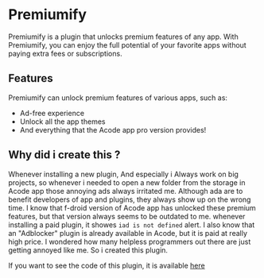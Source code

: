 
# Premiumify

Premiumify is a plugin that unlocks premium features of any app. With Premiumify, you can enjoy the full potential of your favorite apps without paying extra fees or subscriptions.

## Features

Premiumify can unlock premium features of various apps, such as:

* Ad-free experience
* Unlock all the app themes
* And everything that the Acode app pro version provides!

## Why did i create this ?

Whenever installing a new plugin, And especially i Always work on big projects, so whenever i needed to open a new folder from the storage in Acode app those annoying ads always irritated me. Although ada are to benefit developers of app and plugins, they always show up on the wrong time. I know that f-droid version of Acode app has unlocked these premium features, but that version always seems to be outdated to me. whenever installing a paid plugin, it showes ```iad is not defined``` alert. I also know that an "Adblocker" plugin is already available in Acode, but it is paid at really high price. I wondered how many helpless programmers out there are just getting annoyed like me. So i created this plugin.

If you want to see the code of this plugin, it is available [here](https://github.com/Mirza-Glitch/acode-plugin-premiumify)
